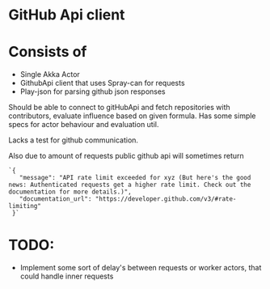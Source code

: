 GitHub Api client 
===========================

# Consists of 

* Single Akka Actor 
* GithubApi client that uses Spray-can for requests
* Play-json for parsing github json responses

Should be able to connect to gitHubApi and fetch repositories with contributors, evaluate influence based on given formula. 
Has some simple specs for actor behaviour and evaluation util.

Lacks a test for github communication.

Also due to amount of requests public github api will sometimes return 

    `{
       "message": "API rate limit exceeded for xyz (But here's the good news: Authenticated requests get a higher rate limit. Check out the documentation for more details.)",
       "documentation_url": "https://developer.github.com/v3/#rate-limiting"
     }`
                                                                                 
# TODO: 
* Implement some sort of delay's between requests or worker actors, that could handle inner requests


